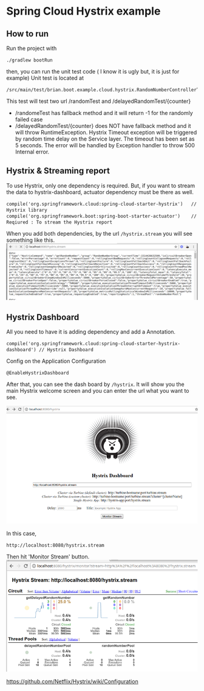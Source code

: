# Spring Cloud Hystrix example

## How to run
Run the project with
```
./gradlew bootRun
```
then, you can run the unit test code ( I know it is ugly but, it is just for example)
Unit test is located at 
```
/src/main/test/brian.boot.example.cloud.hystrix.RandomNumberControllerTest.java
```

This test will test two url /randomTest and /delayedRandomTest/{counter}

* /randomeTest has fallback method and it will return -1 for the randomly failed case
* /delayedRandomTest/{counter} does NOT have fallback method and it will throw RuntimeException. Hystrix Timeout exception will be triggered by random time delay on the Service layer. The timeout has been set as 5 seconds. The error will be handled by Exception handler to throw 500 Internal error.

## Hystrix & Streaming report
To use Hystrix, only one dependency is required. But, if you want to stream the data to hystrix-dashboard, actuator dependency must be there as well.
```
compile('org.springframework.cloud:spring-cloud-starter-hystrix')	// Hystrix library
compile('org.springframework.boot:spring-boot-starter-actuator')	// Reqiured : To stream the Hystrix report
```

When you add both dependencies, by the url `/hystrix.stream` you will see something like this.
![alt hystream.stream](docs/images/hystrix_stream.png)

## Hystrix Dashboard
All you need to have it is adding dependency and add a Annotation.

```
compile('org.springframework.cloud:spring-cloud-starter-hystrix-dashboard')	// Hystrix Dashboard
```
Config on the Application Configuration

```
@EnableHystrixDashboard
```
After that, you can see the dash board by `/hystrix`. It will show you the main Hystrix welcome screen and you can enter the url what you want to see.

![alt hystream-dashboard](docs/images/dashboard_1.png)


In this case,
```
http://localhost:8080/hystrix.stream
```
Then hit 'Monitor Stream' button. 
![alt hystream-dashboard-monitoring](docs/images/dashboard_2.png)




https://github.com/Netflix/Hystrix/wiki/Configuration
